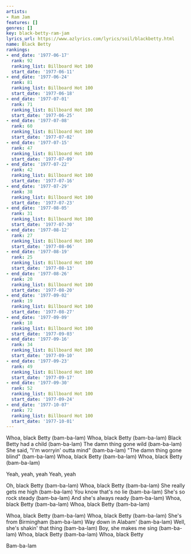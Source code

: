 ```yaml
---
artists:
- Ram Jam
features: []
genres: []
key: black-betty-ram-jam
lyrics_url: https://www.azlyrics.com/lyrics/soil/blackbetty.html
name: Black Betty
rankings:
- end_date: '1977-06-17'
  rank: 92
  ranking_list: Billboard Hot 100
  start_date: '1977-06-11'
- end_date: '1977-06-24'
  rank: 81
  ranking_list: Billboard Hot 100
  start_date: '1977-06-18'
- end_date: '1977-07-01'
  rank: 71
  ranking_list: Billboard Hot 100
  start_date: '1977-06-25'
- end_date: '1977-07-08'
  rank: 60
  ranking_list: Billboard Hot 100
  start_date: '1977-07-02'
- end_date: '1977-07-15'
  rank: 47
  ranking_list: Billboard Hot 100
  start_date: '1977-07-09'
- end_date: '1977-07-22'
  rank: 42
  ranking_list: Billboard Hot 100
  start_date: '1977-07-16'
- end_date: '1977-07-29'
  rank: 38
  ranking_list: Billboard Hot 100
  start_date: '1977-07-23'
- end_date: '1977-08-05'
  rank: 31
  ranking_list: Billboard Hot 100
  start_date: '1977-07-30'
- end_date: '1977-08-12'
  rank: 27
  ranking_list: Billboard Hot 100
  start_date: '1977-08-06'
- end_date: '1977-08-19'
  rank: 25
  ranking_list: Billboard Hot 100
  start_date: '1977-08-13'
- end_date: '1977-08-26'
  rank: 20
  ranking_list: Billboard Hot 100
  start_date: '1977-08-20'
- end_date: '1977-09-02'
  rank: 19
  ranking_list: Billboard Hot 100
  start_date: '1977-08-27'
- end_date: '1977-09-09'
  rank: 18
  ranking_list: Billboard Hot 100
  start_date: '1977-09-03'
- end_date: '1977-09-16'
  rank: 34
  ranking_list: Billboard Hot 100
  start_date: '1977-09-10'
- end_date: '1977-09-23'
  rank: 49
  ranking_list: Billboard Hot 100
  start_date: '1977-09-17'
- end_date: '1977-09-30'
  rank: 52
  ranking_list: Billboard Hot 100
  start_date: '1977-09-24'
- end_date: '1977-10-07'
  rank: 72
  ranking_list: Billboard Hot 100
  start_date: '1977-10-01'
---
```


Whoa, black Betty (bam-ba-lam)
Whoa, black Betty (bam-ba-lam)
Black Betty had a child (bam-ba-lam)
The damn thing gone wild (bam-ba-lam)
She said, "I'm worryin' outta mind" (bam-ba-lam)
"The damn thing gone blind" (bam-ba-lam)
Whoa, black Betty (bam-ba-lam)
Whoa, black Betty (bam-ba-lam)

Yeah, yeah, yeah
Yeah, yeah

Oh, black Betty (bam-ba-lam)
Whoa, black Betty (bam-ba-lam)
She really gets me high (bam-ba-lam)
You know that's no lie (bam-ba-lam)
She's so rock steady (bam-ba-lam)
And she's always ready (bam-ba-lam)
Whoa, black Betty (bam-ba-lam)
Whoa, black Betty (bam-ba-lam)

Whoa, black Betty (bam-ba-lam)
Whoa, black Betty (bam-ba-lam)
She's from Birmingham (bam-ba-lam)
Way down in Alabam' (bam-ba-lam)
Well, she's shakin' that thing (bam-ba-lam)
Boy, she makes me sing (bam-ba-lam)
Whoa, black Betty (bam-ba-lam)
Whoa, black Betty

Bam-ba-lam



